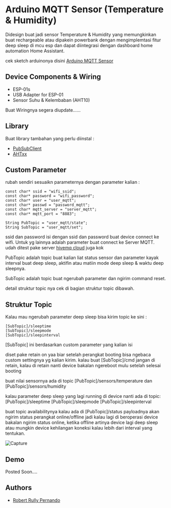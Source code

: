 
# Arduino MQTT Sensor (Temperature & Humidity) 

Didesign buat jadi sensor Temperature & Humidity yang memungkinkan buat rechargeable atau dipakein powerbank dengan mengimplemtasi fitur deep sleep di mcu esp dan dapat diintegrasi dengan dashboard home automation Home Assistant.

cek sketch arduinonya disini [Arduino MQTT Sensor](https://github.com/robertrullyp/ArduinoMQTTSensorAHTxxDeepSleep/blob/main/src/main.cpp)
## Device Components & Wiring

- ESP-01s
- USB Adapter for ESP-01
- Sensor Suhu & Kelembaban (AHT10)

Buat Wiringnya segera diupdate......
## Library

Buat library tambahan yang perlu diinstal :

- [PubSubClient](https://github.com/knolleary/pubsubclient)
- [AHTxx](https://github.com/enjoyneering/AHTxx)


## Custom Parameter

rubah sendiri sesuaikn parameternya dengan parameter kalian :

    const char* ssid = "wifi_ssid";
    const char* password = "wifi_password";
    const char* user = "user_mqtt";
    const char* passwd = "password_mqtt";
    const char* mqtt_server = "server_mqtt";
    const char* mqtt_port = "8883";
    
    String PubTopic = "user_mqtt/state";
    String SubTopic = "user_mqtt/set";

ssid dan password isi dengan ssid dan password buat device connect ke wifi. Untuk yg lainnya adalah parameter buat connect ke Server MQTT. udah ditest pake server [hivemq cloud](https://console.hivemq.cloud) juga kok

PubTopic adalah topic buat kalian liat status sensor dan parameter kayak interval buat deep sleep, aktifin atau matiin mode deep sleep & waktu deep sleepnya.

SubTopic adalah topic buat ngerubah parameter dan ngirim command reset.

detail struktur topic nya cek di bagian struktur topic dibawah.
## Struktur Topic


Kalau mau ngerubah parameter deep sleep bisa kirim topic ke sini :

    [SubTopic]/sleeptime
    [SubTopic]/sleepmode
    [SubTopic]/sleepinterval 

[SubTopic] ini berdasarkan custom parameter yang kalian isi

diset pake retain on yaa biar setelah perangkat booting bisa ngebaca custom settingnya yg kalian kirim.
kalau buat [SubTopic]/cmd jangan di retain, kalau di retain nanti device bakalan ngereboot mulu setelah selesai booting

buat nilai sensornya ada di topic [PubTopic]/sensors/temperature dan [PubTopic]/sensors/humidity

kalau parameter deep sleep yang lagi running di device nanti ada di topic:
[PubTopic]/sleeptime
[PubTopic]/sleepmode
[PubTopic]/sleepinterval

buat topic availabilitynya kalau ada di [PubTopic]/status payloadnya akan ngirim status perangkat online/offline jadi kalau lagi di beroperasi device bakalan ngirim status online, ketika offline artinya device lagi deep sleep atau mungkin device kehilangan koneksi kalau lebih dari interval yang tentukan.

![Capture](https://github.com/robertrullyp/ArduinoMQTTSensorAHTxxDeepSleep/assets/12167355/bc355c2a-be5a-4b66-8620-9dc19ea86a47)


## Demo

Posted Soon....
## Authors

- [Robert Rully Pernando](https://github.com/robertrullyp)

